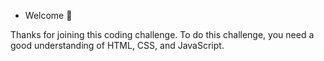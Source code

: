 - Welcome 👋 

Thanks for joining this coding challenge.
To do this challenge, you need a good understanding of HTML, CSS, and JavaScript.

